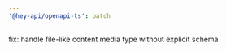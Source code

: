 ```yaml
---
'@hey-api/openapi-ts': patch
---
```


fix: handle file-like content media type without explicit schema
